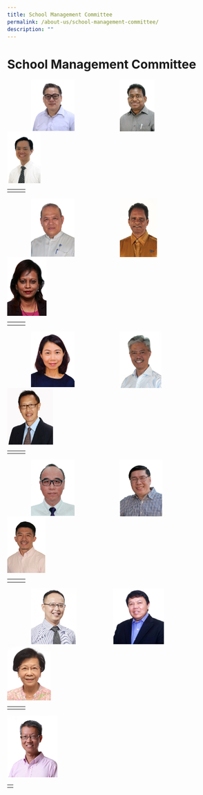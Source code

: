 ```yaml
---
title: School Management Committee
permalink: /about-us/school-management-committee/
description: ""
---
```

School Management Committee
============

<img src="/images/smc1.jpg" style="width:20%;margin-right:105px;margin-left:55px;" align = "left">
<img src="/images/smc2.jpg" style="width:16%;margin-right:125px;" align = "left">
<img src="/images/smc3.jpg" style="width:15.3%;margin-right:15px;" align = "left">

<br clear="left">

|  |  |  |
|:---:|:---:|:---:|
|  |  |  |

<img src="/images/smc4.jpg" style="width:20%;margin-right:105px;margin-left:55px;" align = "left">
<img src="/images/smc5.jpg" style="width:17.2%;margin-right:105px;" align = "left">
<img src="/images/smc6.jpg" style="width:18%;margin-right:15px;" align = "left">

<br clear="left">

|  |  |  |
|:---:|:---:|:---:|
|  |  |  |

<img src="/images/smc7.jpg" style="width:20%;margin-right:105px;margin-left:55px;" align = "left">
<img src="/images/smc8.jpg" style="width:19%;margin-right:85px;" align = "left">
<img src="/images/smc9.jpg" style="width:21%;margin-right:15px;" align = "left">

<br clear="left">

|  |  |  |
|:---:|:---:|:---:|
|  |  |  |

<img src="/images/smc10.jpg" style="width:20%;margin-right:105px;margin-left:55px;" align = "left">
<img src="/images/smc11.jpg" style="width:19.5%;margin-right:95px;" align = "left">
<img src="/images/smc12.jpg" style="width:17.5%;margin-right:15px;" align = "left">

<br clear="left">

|  |  |  |
|:---:|:---:|:---:|
|  |  |  |

<img src="/images/smc13.jpg" style="width:21%;margin-right:85px;margin-left:55px;" align = "left">
<img src="/images/smc14.jpg" style="width:23.2%;margin-right:65px;" align = "left">
<img src="/images/smc15.jpg" style="width:20%;margin-right:15px;" align = "left">

<br clear="left">

|  |  |  |
|:---:|:---:|:---:|
|  |  |  |

<img src="/images/smc16.jpg" style="width:23%">

<br clear="left">

|  |
|:---:|
|  |